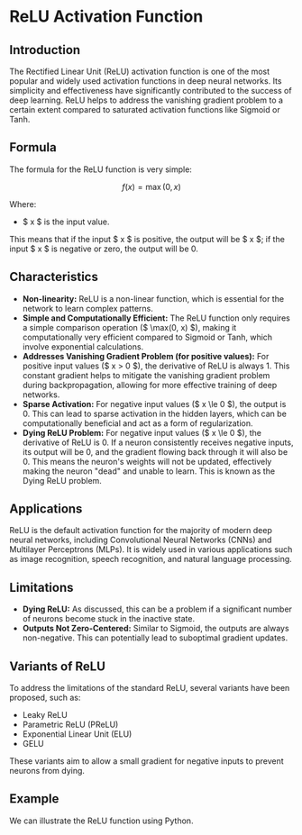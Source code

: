 # ReLU Activation Function

## Introduction
The Rectified Linear Unit (ReLU) activation function is one of the most popular and widely used activation functions in deep neural networks. Its simplicity and effectiveness have significantly contributed to the success of deep learning. ReLU helps to address the vanishing gradient problem to a certain extent compared to saturated activation functions like Sigmoid or Tanh.

## Formula
The formula for the ReLU function is very simple:

$$ f(x) = \max(0, x) $$

Where:
- $ x $ is the input value.

This means that if the input $ x $ is positive, the output will be $ x $; if the input $ x $ is negative or zero, the output will be 0.

## Characteristics
- **Non-linearity:** ReLU is a non-linear function, which is essential for the network to learn complex patterns.
- **Simple and Computationally Efficient:** The ReLU function only requires a simple comparison operation ($ \max(0, x) $), making it computationally very efficient compared to Sigmoid or Tanh, which involve exponential calculations.
- **Addresses Vanishing Gradient Problem (for positive values):** For positive input values ($ x > 0 $), the derivative of ReLU is always 1. This constant gradient helps to mitigate the vanishing gradient problem during backpropagation, allowing for more effective training of deep networks.
- **Sparse Activation:** For negative input values ($ x \le 0 $), the output is 0. This can lead to sparse activation in the hidden layers, which can be computationally beneficial and act as a form of regularization.
- **Dying ReLU Problem:** For negative input values ($ x \le 0 $), the derivative of ReLU is 0. If a neuron consistently receives negative inputs, its output will be 0, and the gradient flowing back through it will also be 0. This means the neuron's weights will not be updated, effectively making the neuron "dead" and unable to learn. This is known as the Dying ReLU problem.

## Applications
ReLU is the default activation function for the majority of modern deep neural networks, including Convolutional Neural Networks (CNNs) and Multilayer Perceptrons (MLPs). It is widely used in various applications such as image recognition, speech recognition, and natural language processing.

## Limitations
- **Dying ReLU:** As discussed, this can be a problem if a significant number of neurons become stuck in the inactive state.
- **Outputs Not Zero-Centered:** Similar to Sigmoid, the outputs are always non-negative. This can potentially lead to suboptimal gradient updates.

## Variants of ReLU
To address the limitations of the standard ReLU, several variants have been proposed, such as:
- Leaky ReLU
- Parametric ReLU (PReLU)
- Exponential Linear Unit (ELU)
- GELU

These variants aim to allow a small gradient for negative inputs to prevent neurons from dying.

## Example
We can illustrate the ReLU function using Python. 
